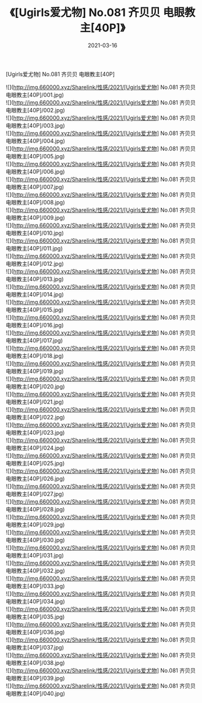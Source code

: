 ﻿---
layout: post
title:  《[Ugirls爱尤物] No.081 齐贝贝 电眼教主[40P]》
date:   2021-03-16
img: http://img.660000.xyz/Sharelink/性感/2021/[Ugirls爱尤物] No.081 齐贝贝 电眼教主[40P]/000.jpg
categories: [美女, 清纯, 唯美]
---

[Ugirls爱尤物] No.081 齐贝贝 电眼教主[40P]

  ![](http://img.660000.xyz/Sharelink/性感/2021/[Ugirls爱尤物] No.081 齐贝贝 电眼教主[40P]/001.jpg) <br> ![](http://img.660000.xyz/Sharelink/性感/2021/[Ugirls爱尤物] No.081 齐贝贝 电眼教主[40P]/002.jpg) <br> ![](http://img.660000.xyz/Sharelink/性感/2021/[Ugirls爱尤物] No.081 齐贝贝 电眼教主[40P]/003.jpg) <br> ![](http://img.660000.xyz/Sharelink/性感/2021/[Ugirls爱尤物] No.081 齐贝贝 电眼教主[40P]/004.jpg) <br> ![](http://img.660000.xyz/Sharelink/性感/2021/[Ugirls爱尤物] No.081 齐贝贝 电眼教主[40P]/005.jpg) <br> ![](http://img.660000.xyz/Sharelink/性感/2021/[Ugirls爱尤物] No.081 齐贝贝 电眼教主[40P]/006.jpg) <br> ![](http://img.660000.xyz/Sharelink/性感/2021/[Ugirls爱尤物] No.081 齐贝贝 电眼教主[40P]/007.jpg) <br> ![](http://img.660000.xyz/Sharelink/性感/2021/[Ugirls爱尤物] No.081 齐贝贝 电眼教主[40P]/008.jpg) <br> ![](http://img.660000.xyz/Sharelink/性感/2021/[Ugirls爱尤物] No.081 齐贝贝 电眼教主[40P]/009.jpg) <br> ![](http://img.660000.xyz/Sharelink/性感/2021/[Ugirls爱尤物] No.081 齐贝贝 电眼教主[40P]/010.jpg) <br> ![](http://img.660000.xyz/Sharelink/性感/2021/[Ugirls爱尤物] No.081 齐贝贝 电眼教主[40P]/011.jpg) <br> ![](http://img.660000.xyz/Sharelink/性感/2021/[Ugirls爱尤物] No.081 齐贝贝 电眼教主[40P]/012.jpg) <br> ![](http://img.660000.xyz/Sharelink/性感/2021/[Ugirls爱尤物] No.081 齐贝贝 电眼教主[40P]/013.jpg) <br> ![](http://img.660000.xyz/Sharelink/性感/2021/[Ugirls爱尤物] No.081 齐贝贝 电眼教主[40P]/014.jpg) <br> ![](http://img.660000.xyz/Sharelink/性感/2021/[Ugirls爱尤物] No.081 齐贝贝 电眼教主[40P]/015.jpg) <br> ![](http://img.660000.xyz/Sharelink/性感/2021/[Ugirls爱尤物] No.081 齐贝贝 电眼教主[40P]/016.jpg) <br> ![](http://img.660000.xyz/Sharelink/性感/2021/[Ugirls爱尤物] No.081 齐贝贝 电眼教主[40P]/017.jpg) <br> ![](http://img.660000.xyz/Sharelink/性感/2021/[Ugirls爱尤物] No.081 齐贝贝 电眼教主[40P]/018.jpg) <br> ![](http://img.660000.xyz/Sharelink/性感/2021/[Ugirls爱尤物] No.081 齐贝贝 电眼教主[40P]/019.jpg) <br> ![](http://img.660000.xyz/Sharelink/性感/2021/[Ugirls爱尤物] No.081 齐贝贝 电眼教主[40P]/020.jpg) <br> ![](http://img.660000.xyz/Sharelink/性感/2021/[Ugirls爱尤物] No.081 齐贝贝 电眼教主[40P]/021.jpg) <br> ![](http://img.660000.xyz/Sharelink/性感/2021/[Ugirls爱尤物] No.081 齐贝贝 电眼教主[40P]/022.jpg) <br> ![](http://img.660000.xyz/Sharelink/性感/2021/[Ugirls爱尤物] No.081 齐贝贝 电眼教主[40P]/023.jpg) <br> ![](http://img.660000.xyz/Sharelink/性感/2021/[Ugirls爱尤物] No.081 齐贝贝 电眼教主[40P]/024.jpg) <br> ![](http://img.660000.xyz/Sharelink/性感/2021/[Ugirls爱尤物] No.081 齐贝贝 电眼教主[40P]/025.jpg) <br> ![](http://img.660000.xyz/Sharelink/性感/2021/[Ugirls爱尤物] No.081 齐贝贝 电眼教主[40P]/026.jpg) <br> ![](http://img.660000.xyz/Sharelink/性感/2021/[Ugirls爱尤物] No.081 齐贝贝 电眼教主[40P]/027.jpg) <br> ![](http://img.660000.xyz/Sharelink/性感/2021/[Ugirls爱尤物] No.081 齐贝贝 电眼教主[40P]/028.jpg) <br> ![](http://img.660000.xyz/Sharelink/性感/2021/[Ugirls爱尤物] No.081 齐贝贝 电眼教主[40P]/029.jpg) <br> ![](http://img.660000.xyz/Sharelink/性感/2021/[Ugirls爱尤物] No.081 齐贝贝 电眼教主[40P]/030.jpg) <br> ![](http://img.660000.xyz/Sharelink/性感/2021/[Ugirls爱尤物] No.081 齐贝贝 电眼教主[40P]/031.jpg) <br> ![](http://img.660000.xyz/Sharelink/性感/2021/[Ugirls爱尤物] No.081 齐贝贝 电眼教主[40P]/032.jpg) <br> ![](http://img.660000.xyz/Sharelink/性感/2021/[Ugirls爱尤物] No.081 齐贝贝 电眼教主[40P]/033.jpg) <br> ![](http://img.660000.xyz/Sharelink/性感/2021/[Ugirls爱尤物] No.081 齐贝贝 电眼教主[40P]/034.jpg) <br> ![](http://img.660000.xyz/Sharelink/性感/2021/[Ugirls爱尤物] No.081 齐贝贝 电眼教主[40P]/035.jpg) <br> ![](http://img.660000.xyz/Sharelink/性感/2021/[Ugirls爱尤物] No.081 齐贝贝 电眼教主[40P]/036.jpg) <br> ![](http://img.660000.xyz/Sharelink/性感/2021/[Ugirls爱尤物] No.081 齐贝贝 电眼教主[40P]/037.jpg) <br> ![](http://img.660000.xyz/Sharelink/性感/2021/[Ugirls爱尤物] No.081 齐贝贝 电眼教主[40P]/038.jpg) <br> ![](http://img.660000.xyz/Sharelink/性感/2021/[Ugirls爱尤物] No.081 齐贝贝 电眼教主[40P]/039.jpg) <br> ![](http://img.660000.xyz/Sharelink/性感/2021/[Ugirls爱尤物] No.081 齐贝贝 电眼教主[40P]/040.jpg) <br>